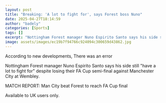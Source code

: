 ```yaml
---
layout: post
title: "Breaking: 'A lot to fight for', says Forest boss Nuno"
date: 2025-04-27T18:14:59
author: "badely"
categories: [Sports]
tags: []
excerpt: "Nottingham Forest manager Nuno Espirito Santo says his side still 'have a lot to fight for' despite losing their FA Cup semi-final against Manchester "
image: assets/images/ec19b7f94766c924094c300659d43862.jpg
---
```


According to new developments, There was an error

Nottingham Forest manager Nuno Espirito Santo says his side still "have a lot to fight for" despite losing their FA Cup semi-final against Manchester City at Wembley.

MATCH REPORT: Man City beat Forest to reach FA Cup final

Available to UK users only.

